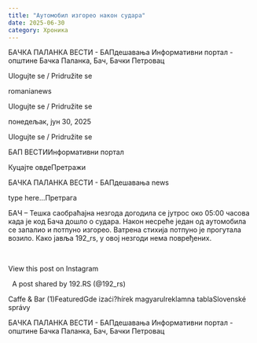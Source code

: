 ```yaml
---
title: "Аутомобил изгорео након судара"
date: 2025-06-30
category: Хроника
---
```


БАЧКА ПАЛАНКА ВЕСТИ - БАПдешавања Информативни портал - општине Бачка Паланка, Бач, Бачки Петровац

Ulogujte se / Pridružite se

romanianews

Ulogujte se / Pridružite se

понедељак, јун 30, 2025

Ulogujte se / Pridružite se

БАП ВЕСТИИнформативни портал

Куцајте овдеПретражи

БАЧКА ПАЛАНКА ВЕСТИ - БАПдешавања news

type here...Претрага

БАЧ – Тешка саобраћајна незгода догодила се јутрос око 05:00 часова када је код Бача дошло о судара. Након несреће један од аутомобила се запалио и потпуно изгорео. Ватрена стихија потпуно је прогутала возило. Како јавља 192_rs, у овој незгоди нема повређених.

 











View this post on Instagram






















 
A post shared by 192.RS (@192_rs)

Caffe & Bar (1)FeaturedGde izaći?hírek magyarulreklamna tablaSlovenské správy

БАЧКА ПАЛАНКА ВЕСТИ - БАПдешавања Информативни портал - општине Бачка Паланка, Бач, Бачки Петровац
